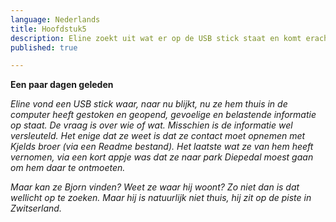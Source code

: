 ```yaml
---
language: Nederlands
title: Hoofdstuk5
description: Eline zoekt uit wat er op de USB stick staat en komt erachter.
published: true

---
```

**Een paar dagen geleden**

_Eline vond een USB stick waar, naar nu blijkt, nu ze hem thuis in de computer heeft gestoken en geopend, gevoelige en belastende informatie op staat. De vraag is over wie of wat. Misschien is de informatie wel versleuteld. Het enige dat ze weet is dat ze contact moet opnemen met Kjelds broer (via een Readme bestand). Het laatste wat ze van hem heeft vernomen, via een kort appje was dat ze naar park Diepedal moest gaan om hem daar te ontmoeten._

_Maar kan ze Bjorn vinden? Weet ze waar hij woont? Zo niet dan is dat wellicht op te zoeken. Maar hij is natuurlijk niet thuis, hij zit op de piste in Zwitserland._